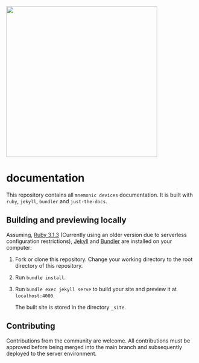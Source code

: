 
<img src="https://cdn.shopify.com/s/files/1/0842/2113/3146/files/5x2-rectangle_MD-Sticker_1_WEB.png?v=1721809368&width=400" width="400px" />

# documentation

This repository contains all `mnemonic devices` documentation. It is built with `ruby`, `jekyll`, `bundler` and `just-the-docs`. 

## Building and previewing locally

Assuming, [Ruby 3.1.3](https://www.ruby-lang.org/en/documentation/installation/) (Currently using an older version due to serverless configuration restrictions), [Jekyll](https://jekyllrb.com/docs/installation/) and [Bundler](https://bundler.io/) are installed on your computer:

1.  Fork or clone this repository. Change your working directory to the root directory of this repository.

2.  Run `bundle install`.

3.  Run `bundle exec jekyll serve` to build your site and preview it at `localhost:4000`.

    The built site is stored in the directory `_site`.

## Contributing

Contributions from the community are welcome. All contributions must be approved before being merged into the main branch and subsequently deployed to the server environment.
